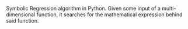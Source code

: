 Symbolic Regression algorithm in Python. Given some input of a multi-dimensional function, it searches for the mathematical expression behind said function.
